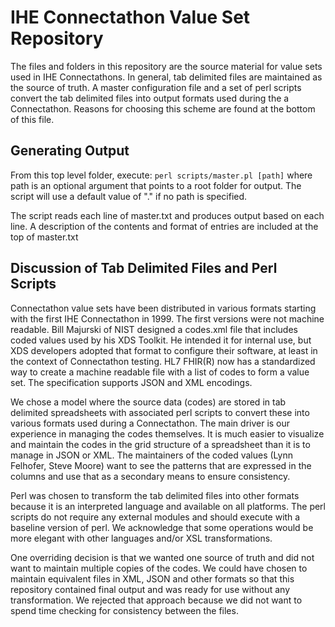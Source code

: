 # IHE Connectathon Value Set Repository
The files and folders in this repository are the source material for value sets used in IHE Connectathons. In general, tab delimited files are maintained as the source of truth.  A master configuration file and a set of perl scripts convert the tab delimited files into output formats used during the a Connectathon. Reasons for choosing this scheme are found at the bottom of this file.

## Generating Output
From this top level folder, execute:
`perl scripts/master.pl [path]`
where path is an optional argument that points to a root folder for output.  The script will use a default value of "." if no path is specified.

The script reads each line of master.txt and produces output based on each line. A description of the contents and format of entries are included at the top of master.txt

## Discussion of Tab Delimited Files and Perl Scripts
Connectathon value sets have been distributed in various formats starting with the first IHE Connectathon in 1999.  The first versions were not machine readable. Bill Majurski of NIST designed a codes.xml file that includes coded values used by his XDS Toolkit. He intended it for internal use, but XDS developers adopted that format to configure their software, at least in the context of Connectathon testing. HL7 FHIR(R) now has a standardized way to create a machine readable file with a list of codes to form a value set. The specification supports JSON and XML encodings.

We chose a model where the source data (codes) are stored in tab delimited spreadsheets with associated perl scripts to convert these into various formats used during a Connectathon. The main driver is our experience in managing the codes themselves. It is much easier to visualize and maintain the codes in the grid structure of a spreadsheet than it is to manage in JSON or XML. The maintainers of the coded values (Lynn Felhofer, Steve Moore) want to see the patterns that are expressed in the columns and use that as a secondary means to ensure consistency.

Perl was chosen to transform the tab delimited files into other formats because it is an interpreted language and available on all platforms. The perl scripts do not require any external modules and should execute with a baseline version of perl. We acknowledge that some operations would be more elegant with other languages and/or XSL transformations.

One overriding decision is that we wanted one source of truth and did not want to maintain multiple copies of the codes. We could have chosen to maintain equivalent files in XML, JSON and other formats so that this repository contained final output and was ready for use without any transformation. We rejected that approach because we did not want to spend time checking for consistency between the files.


